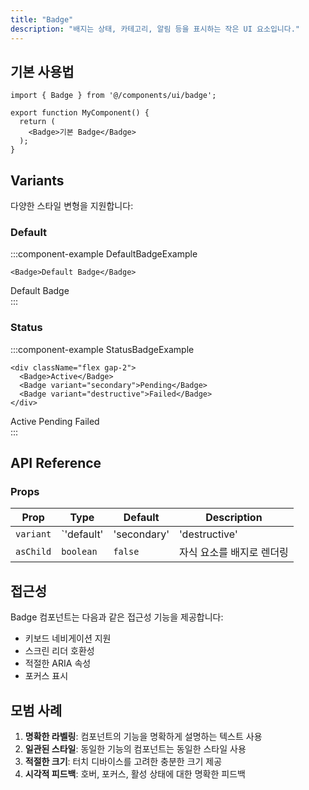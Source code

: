 ```yaml
---
title: "Badge"
description: "배지는 상태, 카테고리, 알림 등을 표시하는 작은 UI 요소입니다."
---
```


## 기본 사용법

```tsx
import { Badge } from '@/components/ui/badge';

export function MyComponent() {
  return (
    <Badge>기본 Badge</Badge>
  );
}
```

## Variants

다양한 스타일 변형을 지원합니다:

### Default

:::component-example DefaultBadgeExample
```tsx
<Badge>Default Badge</Badge>
```

<div>
<Badge>Default Badge</Badge>
</div>
:::

### Status

:::component-example StatusBadgeExample
```tsx
<div className="flex gap-2">
  <Badge>Active</Badge>
  <Badge variant="secondary">Pending</Badge>
  <Badge variant="destructive">Failed</Badge>
</div>
```

<div>
<div className="flex gap-2">
  <Badge>Active</Badge>
  <Badge variant="secondary">Pending</Badge>
  <Badge variant="destructive">Failed</Badge>
</div>
</div>
:::

## API Reference

### Props

| Prop | Type | Default | Description |
|------|------|---------|-------------|
| `variant` | `'default' | 'secondary' | 'destructive' | 'outline'` | `'default'` | 배지의 스타일 변형 |
| `asChild` | `boolean` | `false` | 자식 요소를 배지로 렌더링 |

## 접근성

Badge 컴포넌트는 다음과 같은 접근성 기능을 제공합니다:

- 키보드 네비게이션 지원
- 스크린 리더 호환성
- 적절한 ARIA 속성
- 포커스 표시

## 모범 사례

1. **명확한 라벨링**: 컴포넌트의 기능을 명확하게 설명하는 텍스트 사용
2. **일관된 스타일**: 동일한 기능의 컴포넌트는 동일한 스타일 사용
3. **적절한 크기**: 터치 디바이스를 고려한 충분한 크기 제공
4. **시각적 피드백**: 호버, 포커스, 활성 상태에 대한 명확한 피드백
